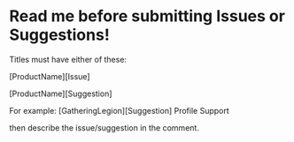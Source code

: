 # Read me before submitting Issues or Suggestions!

Titles must have either of these:

[ProductName][Issue]

[ProductName][Suggestion]

For example:
[GatheringLegion][Suggestion] Profile Support

then describe the issue/suggestion in the comment.
